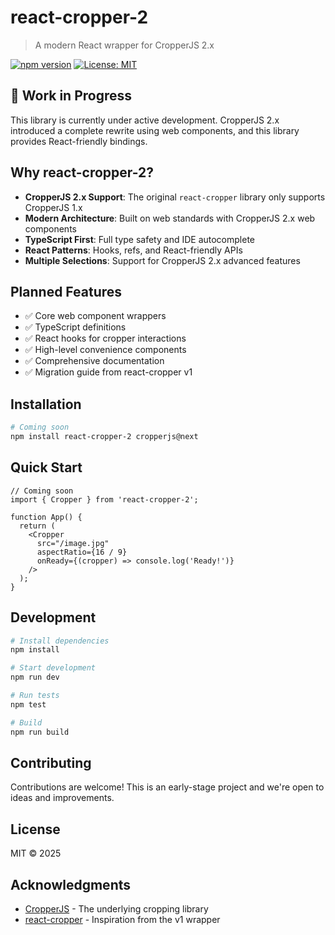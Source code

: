 # react-cropper-2

> A modern React wrapper for CropperJS 2.x

[![npm version](https://img.shields.io/npm/v/react-cropper-2.svg)](https://www.npmjs.com/package/react-cropper-2)
[![License: MIT](https://img.shields.io/badge/License-MIT-yellow.svg)](https://opensource.org/licenses/MIT)

## 🚧 Work in Progress

This library is currently under active development. CropperJS 2.x introduced a complete rewrite using web components, and this library provides React-friendly bindings.

## Why react-cropper-2?

- **CropperJS 2.x Support**: The original `react-cropper` library only supports CropperJS 1.x
- **Modern Architecture**: Built on web standards with CropperJS 2.x web components
- **TypeScript First**: Full type safety and IDE autocomplete
- **React Patterns**: Hooks, refs, and React-friendly APIs
- **Multiple Selections**: Support for CropperJS 2.x advanced features

## Planned Features

- ✅ Core web component wrappers
- ✅ TypeScript definitions
- ✅ React hooks for cropper interactions
- ✅ High-level convenience components
- ✅ Comprehensive documentation
- ✅ Migration guide from react-cropper v1

## Installation

```bash
# Coming soon
npm install react-cropper-2 cropperjs@next
```

## Quick Start

```tsx
// Coming soon
import { Cropper } from 'react-cropper-2';

function App() {
  return (
    <Cropper
      src="/image.jpg"
      aspectRatio={16 / 9}
      onReady={(cropper) => console.log('Ready!')}
    />
  );
}
```

## Development

```bash
# Install dependencies
npm install

# Start development
npm run dev

# Run tests
npm test

# Build
npm run build
```

## Contributing

Contributions are welcome! This is an early-stage project and we're open to ideas and improvements.

## License

MIT © 2025

## Acknowledgments

- [CropperJS](https://github.com/fengyuanchen/cropperjs) - The underlying cropping library
- [react-cropper](https://github.com/react-cropper/react-cropper) - Inspiration from the v1 wrapper
